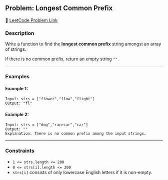 

##  Problem: Longest Common Prefix

🔗 [LeetCode Problem Link](https://leetcode.com/problems/longest-common-prefix/)

###  Description

Write a function to find the **longest common prefix** string amongst an array of strings.

If there is no common prefix, return an empty string `""`.

---

###  Examples

#### Example 1:

```
Input: strs = ["flower","flow","flight"]
Output: "fl"
```

#### Example 2:

```
Input: strs = ["dog","racecar","car"]
Output: ""
Explanation: There is no common prefix among the input strings.
```

---

###  Constraints

* `1 <= strs.length <= 200`
* `0 <= strs[i].length <= 200`
* `strs[i]` consists of only lowercase English letters if it is non-empty.

